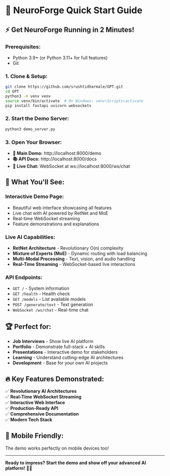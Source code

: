# 🚀 NeuroForge Quick Start Guide

## ⚡ **Get NeuroForge Running in 2 Minutes!**

### **Prerequisites:**
- Python 3.9+ (or Python 3.11+ for full features)
- Git

### **1. Clone & Setup:**
```bash
git clone https://github.com/srushtidharmale/GPT.git
cd GPT
python3 -m venv venv
source venv/bin/activate  # On Windows: venv\Scripts\activate
pip install fastapi uvicorn websockets
```

### **2. Start the Demo Server:**
```bash
python3 demo_server.py
```

### **3. Open Your Browser:**
- **🎯 Main Demo:** http://localhost:8000/demo
- **📚 API Docs:** http://localhost:8000/docs
- **💬 Live Chat:** WebSocket at ws://localhost:8000/ws/chat

## 🎯 **What You'll See:**

### **Interactive Demo Page:**
- Beautiful web interface showcasing all features
- Live chat with AI powered by RetNet and MoE
- Real-time WebSocket streaming
- Feature demonstrations and explanations

### **Live AI Capabilities:**
- **RetNet Architecture** - Revolutionary O(n) complexity
- **Mixture of Experts (MoE)** - Dynamic routing with load balancing
- **Multi-Modal Processing** - Text, vision, and audio handling
- **Real-Time Streaming** - WebSocket-based live interactions

### **API Endpoints:**
- `GET /` - System information
- `GET /health` - Health check
- `GET /models` - List available models
- `POST /generate/text` - Text generation
- `WebSocket /ws/chat` - Real-time chat

## 🏆 **Perfect for:**

- **Job Interviews** - Show live AI platform
- **Portfolio** - Demonstrate full-stack + AI skills
- **Presentations** - Interactive demo for stakeholders
- **Learning** - Understand cutting-edge AI architectures
- **Development** - Base for your own AI projects

## 🔥 **Key Features Demonstrated:**

✅ **Revolutionary AI Architectures**  
✅ **Real-Time WebSocket Streaming**  
✅ **Interactive Web Interface**  
✅ **Production-Ready API**  
✅ **Comprehensive Documentation**  
✅ **Modern Tech Stack**  

## 📱 **Mobile Friendly:**
The demo works perfectly on mobile devices too!

---

**Ready to impress? Start the demo and show off your advanced AI platform!** 🚀✨
